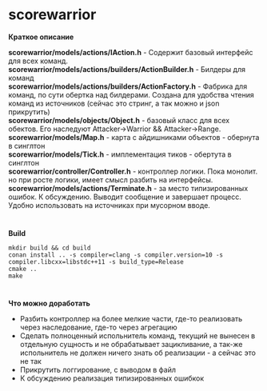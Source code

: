 # **scorewarrior**
**Краткое описание**   
   
**scorewarrior/models/actions/IAction.h** - Содержит базовый интерфейс для всех команд.    
**scorewarrior/models/actions/builders/ActionBuilder.h** - Билдеры для команд   
**scorewarrior/models/actions/builders/ActionFactory.h** - Фабрика для команд, по сути обертка над билдерами. Создана для удобства чтения команд из источников (сейчас это стринг, а так можно и json прикрутить)   
**scorewarrior/models/objects/Object.h** - базовый класс для всех обектов. Его наследуют Attacker->Warrior && Attacker->Range.
**scorewarrior/models/Map.h** - карта с айдишниками объектов - обернута в синглтон   
**scorewarrior/models/Tick.h** - имплементация тиков - обертута в синглтон   
**scorewarrior/controller/Controller.h** - контроллер логики. Пока монолит. но при росте логики, имеет смысл разбить на интерфейсы.
**scorewarrior/models/actions/Terminate.h** - за место типизированных ошибок. К обсуждению. Выводит сообщение и завершает процесс. Удобно использовать на источниках при мусорном вводе.   
#    
**Build**   
```
mkdir build && cd build  
conan install .. -s compiler=clang -s compiler.version=10 -s compiler.libcxx=libstdc++11 -s build_type=Release
cmake ..   
make
```

#
**Что можно доработать**   
- Разбить контроллер на более мелкие части, где-то реализовать через наследование, где-то через агрегацию   
- Сделать полноценный испольнитель команд, текущий не вынесен в отдельную сущность и не обрабатывает зацикливание, а так-же испольнитель не должен ничего знать об реализации - а сейчас это не так   
- Прикрутить логгирование, с выводом в файл   
- К обсуждению реализация типизированных ошибкок   



